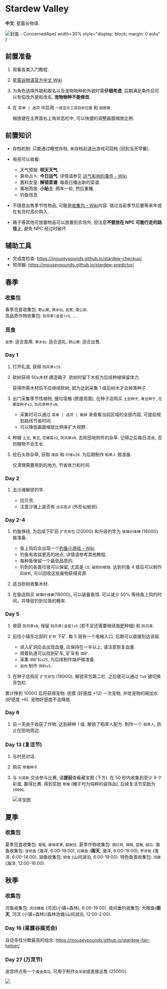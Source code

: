 # Stardew Valley

**中文**: 星露谷物语.  

![封面 - ConcernedApe](assets/stardew_valley_cover.webp){ width=30% style="display: block; margin: 0 auto" }  

## 前置准备

1. 观看各类入门教程.
2. [星露谷物语官方中文 Wiki](https://zh.stardewvalleywiki.com/Stardew_Valley_Wiki)
3. 为角色选择外貌和取名以及宠物物种和外貌时需**仔细考虑**, 后期满足条件后可以有偿改外貌和改名, **宠物物种不能修改**.
4. 在 `菜单 | 选项` 中启用 `一直显示工具目标位置` 和 `缩放键`.

    缩放键在主界面右上角状态栏中, 可以快捷的调整画面缩放比例.  

## 前置知识

- 存档机制: 只能通过睡觉存档, 未存档前退出游戏可回档 (回到当天早餐).  
- 电视可以收看:  

  - 天气预报: **明天天气**.
  - 算命占卜: **今日运气**. 详情请参见 [运气影响的事件 - Wiki].
  - 酱料女皇: **解锁菜谱**. 每周日播出新的菜谱.
  - 离地而居: **小贴士**. 两年一轮, 然后重播.
  - 钓鱼信息.

- 不随意出售季节性物品, 可能是[收集包 - Wiki]内容. 错过当前季节后要等来年或在有货时高价购入.
- 箱子等其他可放置物品可以放置到农场外, 但注意**不要放在 NPC 可能行走的路径上**, 避免 NPC 经过时破坏.

[运气影响的事件 - Wiki]: https://zh.stardewvalleywiki.com/%E8%BF%90%E6%B0%94#.E6.AF.8F.E6.97.A5.E8.BF.90.E6.B0.94.E7.9A.84.E5.BD.B1.E5.93.8D
[收集包 - Wiki]: https://zh.stardewvalleywiki.com/%E6%94%B6%E9%9B%86%E5%8C%85

## 辅助工具

- 完成度检查: <https://mouseypounds.github.io/stardew-checkup/>
- 预测器: <https://mouseypounds.github.io/stardew-predictor/>

## 春季

### 收集包

春季觅食收集包: `野山葵`, `黄水仙`, `韭葱`, `蒲公英`.  
高品质作物收集包: `防风草(金星)x5`, ... .  

### 觅食

`韭葱`: 适合食用.
`黄水仙`: 适合送礼.
`野山葵`: 适合出售.

### Day 1

1. 打开礼盒, 获得 `防风草x15`.
2. 砍树获得 50x木材 建造箱子. 砍树时留下木桩为后续种植保留体力.

    获得所需木材后不应继续砍树, 因为达到采集 1 级后树木才会掉落种子.  

3. 出门采集季节性植物, 搜垃圾桶 (房屋周围), 在种子店购买 `土豆种子`, `青豆种子`, `花椰菜种子x2`, `防风草种子xN`.

    - 采集时可以通过 `菜单 | 选项 | 截屏` 来查看当前区域的全部内容, 可提前规划路线节省时间.
    - 可以降低画面缩放比例来扩大视野.

4. 种植 `土豆`, `青豆`, `花椰菜x2`, `防风草xN`. 去除田地附件的杂草. 记得之后每日浇水, 否则植物不会生长.
5. 挖石头除杂草, 获取 `煤炭` 和 `纤维x20`. 为后期制作 `稻草人` 做准备.

    仅清理需要用到的地方, 节省体力和时间.  

### Day 2

1. 去沙滩解锁钓竿.

    - 捡贝壳.
    - 注意沙滩上是否有 `远古斑点` (外形似蚯蚓).

### Day 2-4

1. 钓鱼挣钱, 为后续下矿前 `扩充背包` (2000G) 和升级钓竿为 `玻璃纤维棒` (1800G) 做准备.

    - 鱼上钩后会出现一个[钓鱼小游戏 - Wiki].
    - 钓鱼有收益更高的地点, 详情请参考其他教程.
    - 每种鱼保留一个最低品质的.
    - 钓到的各类垃圾可以保留, 尤其是 `CD`, `破损的眼镜`. 达到钓鱼 4 级后可以制作 `回收机`, 可以回收这些废物获得资源.

2. 适当砍树收集木材.
3. 在鱼店购买 `玻璃纤维棒`(1800G), 可以装备鱼饵. 可以减少 50% 等待鱼上钩的时间，并降低钓到垃圾的概率.

[钓鱼小游戏 - Wiki]: https://zh.stardewvalleywiki.com/%E9%B1%BC#.E9.92.93.E9.B1.BC.E5.B0.8F.E6.B8.B8.E6.88.8F

### Day 5

1. 收获 `防风草xN`, 保留 `防风草(金星)x5` (若不足还需要继续施肥种植) 和 `防风草`.
2. 前往小镇东北部的 `矿井` 下矿. 每 5 层有一个电梯入口, 后期可以直接到达该层.

    - 进入矿洞后会出现血量, 应保持在一半以上, 请注意恢复血量.
    - 顺着轨道可以找到矿车, 矿车有 `煤矿`.
    - 采集 `铜矿石x25`, 为后续制作熔炉做准备.
    - `虫肉` 制作 `饵料x5`.

3. 在种子店购买 `扩充背包` (1800G), 解锁背包第二栏. 之后便可以通过 `Tab` 键切换背包栏.

累计挣到 1000G 后将获得宠物. 抚摸 (好感度 +12) 一次宠物, 并给宠物的碗加水 (好感度 +6). 宠物好感度不会降低.

### Day 6

1. 前一天由于收获了作物, 达到耕种 1 级. 解锁了稻草人配方. 制作一个 `稻草人`, 防止在田地周边.

### Day 13 (复活节)

1. 与村民对话.
2. 购买 `草莓种子`.
3. 与 `刘易斯` 交谈参与比赛, 请**提前**查看藏宝图 (下方). 在 50 秒内收集到至少 9 个彩蛋, 赢得比赛. 得到奖励 `草帽` (帽子均为纯粹的装饰品), 后续复活节奖励为 `1000G`.

    ![寻宝图](./assets/Egg_Festival_18_Eggs.webp)  

## 夏季

### 收集包

夏季觅食收集包: `葡萄`, `香味浆果`, `甜豌豆`.
夏季作物收集包: `西红柿`, `辣椒`, `蓝莓`, `甜瓜`.
海鱼收集包: `金枪鱼` (海洋, 6:00-19:00), `红鲷鱼` (**雨天**, 海洋, 6:00-19:00), `罗非鱼` (海洋, 6:00-14:00).
湖鱼收集包: `鲟鱼` (山间湖泊, 6:00-19:00).
特色鱼类收集包: `河豚` (海洋, 12:00-16:00).

## 秋季

### 收集包

河鱼收集包: `虎纹鳟鱼` (河流(小镇+森林), 6:00-19:00).
夜间垂钓收集包: 大眼鱼(**雨天**, 河流 (小镇+森林)/森林池塘/山间湖泊, 12:00-2:00).

### Day 16 (星露谷展览会)

自动寻找分数最高的组合: https://mouseypounds.github.io/stardew-fair-helper/

### Day 27 (万灵节)

迷宫终点有一个`黄金南瓜`, 可用于制作`女巫冒`或直接出售 (2500G).  

![](assets/gift.webp)  
